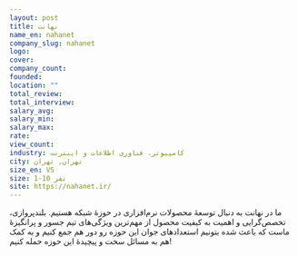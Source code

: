 ```yaml
---
layout: post
title: نهانت
name_en: nahanet
company_slug: nahanet
logo: 
cover: 
company_count:
founded:
location: ""
total_review: 
total_interview: 
salary_avg: 
salary_min: 
salary_max: 
rate: 
view_count: 
industry: کامپیوتر، فناوری اطلاعات و اینترنت
city: تهران, تهران
size_en: VS
size: 1-10 نفر
site: https://nahanet.ir/
---
```


ما در نهانت به دنبال توسعه‌ٔ محصولات نرم‌افزاری در حوزه‌ٔ شبکه هستیم. بلندپروازی، تخصص‌گرایی و اهمیت به کیفیت محصول از مهم‌ترین ویژگی‌های تیم جسور و پرانگیزه‌ٔ ماست که باعث شده بتونیم استعدادهای جوان این حوزه رو دور هم جمع کنیم و به کمک هم به مسائل سخت و پیچیدهٔ این حوزه حمله کنیم!
